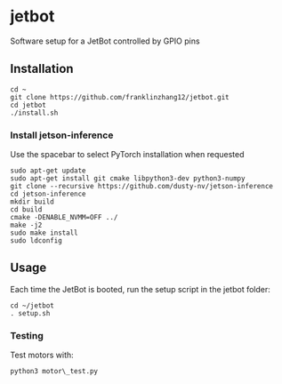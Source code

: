 # jetbot

Software setup for a JetBot controlled by GPIO pins

## Installation

```
cd ~
git clone https://github.com/franklinzhang12/jetbot.git
cd jetbot
./install.sh
```

### Install jetson-inference

Use the spacebar to select PyTorch installation when requested
```
sudo apt-get update
sudo apt-get install git cmake libpython3-dev python3-numpy
git clone --recursive https://github.com/dusty-nv/jetson-inference
cd jetson-inference
mkdir build
cd build
cmake -DENABLE_NVMM=OFF ../
make -j2
sudo make install
sudo ldconfig
```

## Usage

Each time the JetBot is booted, run the setup script in the jetbot folder:
```
cd ~/jetbot
. setup.sh
```

### Testing
Test motors with:
```
python3 motor\_test.py
```
